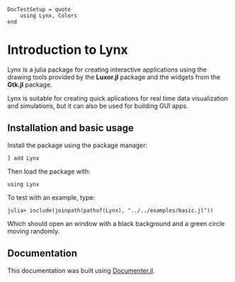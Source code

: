 ```@meta
DocTestSetup = quote
    using Lynx, Colors
end
```

# Introduction to Lynx

Lynx is a julia package for creating interactive applications using
the drawing tools provided by the **Luxor.jl** package and the 
widgets from the **Gtk.jl** package. 

Lynx is suitable for creating quick aplications for real time data
visualization and simulations, but it can also be used for building
GUI apps.

## Installation and basic usage

Install the package using the package manager:

```
] add Lynx
```

Then load the package with:

```
using Lynx
```

To test with an example, type:

```
julia> include(joinpath(pathof(Lynx), "../../examples/basic.jl"))
```

Which should open an window with a black background and a green 
circle moving randomly.

## Documentation

This documentation was built using [Documenter.jl](https://github.com/JuliaDocs).